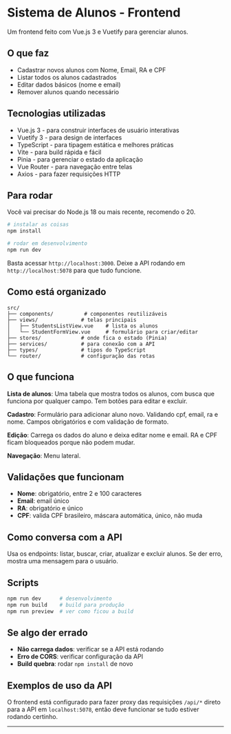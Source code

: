 # Sistema de Alunos - Frontend

Um frontend feito com Vue.js 3 e Vuetify para gerenciar alunos.

## O que faz

- Cadastrar novos alunos com Nome, Email, RA e CPF
- Listar todos os alunos cadastrados
- Editar dados básicos (nome e email)
- Remover alunos quando necessário

## Tecnologias utilizadas
- Vue.js 3 - para construir interfaces de usuário interativas
- Vuetify 3 - para design de interfaces
- TypeScript - para tipagem estática e melhores práticas
- Vite - para build rápida e fácil
- Pinia - para gerenciar o estado da aplicação
- Vue Router - para navegação entre telas
- Axios - para fazer requisições HTTP

## Para rodar

Você vai precisar do Node.js 18 ou mais recente, recomendo o 20.

```bash
# instalar as coisas
npm install

# rodar em desenvolvimento
npm run dev
```

Basta acessar `http://localhost:3000`. Deixe a API rodando em `http://localhost:5078` para que tudo funcione.

## Como está organizado

```
src/
├── components/          # componentes reutilizáveis
├── views/              # telas principais
│   ├── StudentsListView.vue    # lista os alunos
│   └── StudentFormView.vue     # formulário para criar/editar
├── stores/             # onde fica o estado (Pinia)
├── services/           # para conexão com a API
├── types/              # tipos do TypeScript
└── router/             # configuração das rotas
```

## O que funciona

**Lista de alunos**: Uma tabela que mostra todos os alunos, com busca que funciona por qualquer campo. Tem botões para editar e excluir.

**Cadastro**: Formulário para adicionar aluno novo. Validando cpf, email, ra e nome. Campos obrigatórios e com validação de formato.

**Edição**: Carrega os dados do aluno e deixa editar nome e email. RA e CPF ficam bloqueados porque não podem mudar.

**Navegação**: Menu lateral.

## Validações que funcionam

- **Nome**: obrigatório, entre 2 e 100 caracteres
- **Email**: email único
- **RA**: obrigatório e único
- **CPF**: valida CPF brasileiro, máscara automática, único, não muda

## Como conversa com a API

Usa os endpoints: listar, buscar, criar, atualizar e excluir alunos. Se der erro, mostra uma mensagem para o usuário.

## Scripts

```bash
npm run dev      # desenvolvimento
npm run build    # build para produção
npm run preview  # ver como ficou a build
```

## Se algo der errado

- **Não carrega dados**: verificar se a API está rodando
- **Erro de CORS**: verificar configuração da API
- **Build quebra**: rodar `npm install` de novo

## Exemplos de uso da API
O frontend está configurado para fazer proxy das requisições `/api/*` direto para a API em `localhost:5078`, então deve funcionar se tudo estiver rodando certinho.

---